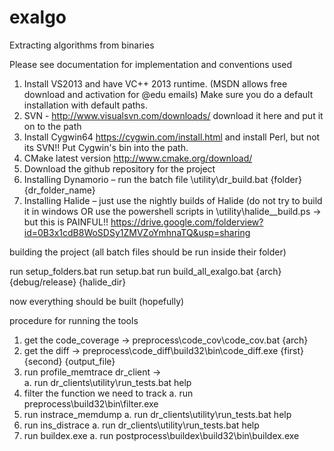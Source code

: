 exalgo
======

Extracting algorithms from binaries

Please see documentation for implementation and conventions used


1.	Install VS2013 and have VC++ 2013 runtime. (MSDN allows free download and activation for @edu emails)
	Make sure you do a default installation with default paths.
2.  SVN - http://www.visualsvn.com/downloads/ download it here and put it on to the path
3.  Install Cygwin64 https://cygwin.com/install.html and install Perl, but not its SVN!! Put Cygwin's bin into the path.
4.  CMake latest version  http://www.cmake.org/download/
5.	Download the github repository for the project
6.	Installing Dynamorio – run the batch file <repo>\utility\dr_build.bat {folder} {dr_folder_name}
7.	Installing Halide – just use the nightly builds of Halide (do not try to build it in windows 
OR use the powershell scripts in <repo>\utility\halide_<type>_build.ps -> but this is PAINFUL!!
https://drive.google.com/folderview?id=0B3x1cdB8WoSDSy1ZMVZoYmhnaTQ&usp=sharing


building the project (all batch files should be run inside their folder)

run setup_folders.bat
run setup.bat
run build_all_exalgo.bat {arch} {debug/release} {halide_dir}

now everything should be built (hopefully)

procedure for running the tools

1.	get the code_coverage -> preprocess\code_cov\code_cov.bat {arch}
2.	get the diff -> preprocess\code_diff\build32\bin\code_diff.exe {first} {second}  {output_file}
3.	run profile_memtrace dr_client ->  
a.	run dr_clients\utility\run_tests.bat help
4.	filter the function we need to track
a.	run preprocess\build32\bin\filter.exe 
5.	run instrace_memdump 
a.	run dr_clients\utility\run_tests.bat help
6.	run ins_distrace
a.	run dr_clients\utility\run_tests.bat help
7.	run buildex.exe
a.	run postprocess\buildex\build32\bin\buildex.exe
